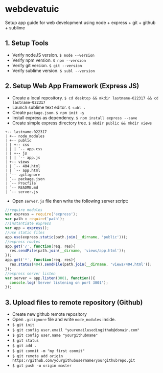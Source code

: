 # webdevatuic
Setup app guide for web development using node +  express + git + github + sublime

## 1. Setup Tools
* Verify nodeJS version. ```$ node --version```
* Verify npm version. ```$ npm --version```
* Verify git version. ```$ git --version```
* Verify sublime version. ```$ subl --version```

## 2. Setup Web App Framework (Express JS)
* Create a local repository. ```$ cd desktop && mkdir lastname-022317 && cd lastname-022317```
* Launch sublime text editor. ```$ subl .```
* Create ```package.json```. ```$ npm init -y```
* Install express as dependency. ```$ npm install express --save```
* Create simple express directory tree. ```$ mkdir public && mkdir views```
```
+-- lastname-022317
| +-- node_modules
| +-- public
| | +-- css
| | | `-- app.css
| | +-- js
| | | `-- app.js
| +-- views
| | `-- 404.html
| | `-- app.html
| `-- .gitignore
| `-- package.json
| `-- Procfile
| `-- README.md
| `-- server.js

```
* Open ```server.js``` file then write the following server script:
```javascript
//require modules
var express = require('express');
var path = require('path');
//instantiate express
var app = express();
//use static files
app.use(express.static(path.join(__dirname, 'public')));
//express routes
app.get('/', function(req, res){
  res.sendFile(path.join(__dirname, 'views/app.html'));
});
app.get('*', function(req, res){
  res.status(404).sendFile(path.join(__dirname, 'views/404.html'));
});
//express server listen
var server = app.listen(3001, function(){
  console.log('Server listening on port 3001');
});
```

## 3. Upload files to remote repository (Github)
* Create new github remote repository
* Open ```.gitignore``` file and write ```node_modules``` inside.
* ```$ git init```
* ```$ git config user.email "youremailusedingithub@domain.com"```
* ```$ git config user.name "yourgithubname"```
* ```$ git status```
* ```$ git add .```
* ```$ git commit -m "my first commit"```
* ```$ git remote add origin https://github.com/yourgithubusername/yourgithubrepo.git```
* ```$ git push -u origin master```